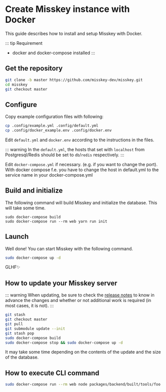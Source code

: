 Create Misskey instance with Docker
================================================================

This guide describes how to install and setup Misskey with Docker.

::: tip Requirement
- docker and docker-compose installed
:::

Get the repository
----------------------------------------------------------------
```sh
git clone -b master https://github.com/misskey-dev/misskey.git
cd misskey
git checkout master
```

Configure
----------------------------------------------------------------
Copy example configuration files with following:

```sh
cp .config/example.yml .config/default.yml
cp .config/docker_example.env .config/docker.env
```

Edit `default.yml` and `docker.env` according to the instructions in the files.

::: warning
In the `default.yml`, the hosts that set with `localhost` from Postgresql/Redis should be set to `db`/`redis` respectively.
:::

Edit `docker-compose.yml` if necessary. (e.g. if you want to change the port).
With docker compose f.e. you have to change the host in default.yml to the service name in your docker-compose.yml

Build and initialize
----------------------------------------------------------------
The following command will build Misskey and initialize the database.
This will take some time.

``` shell
sudo docker-compose build
sudo docker-compose run --rm web yarn run init
```

Launch
----------------------------------------------------------------
Well done! You can start Misskey with the following command.


```sh
sudo docker-compose up -d
```

GLHF✨

How to update your Misskey server
----------------------------------------------------------------
::: warning
When updating, be sure to check the [release notes](https://github.com/misskey-dev/misskey/blob/master/CHANGELOG.md) to know in advance the changes and whether or not additional work is required (in most cases, it is not).
:::

```sh
git stash
git checkout master
git pull
git submodule update --init
git stash pop
sudo docker-compose build
sudo docker-compose stop && sudo docker-compose up -d
```

It may take some time depending on the contents of the update and the size of the database.

How to execute CLI command
----------------------------------------------------------------
```sh
sudo docker-compose run --rm web node packages/backend/built/tools/foo bar
```
